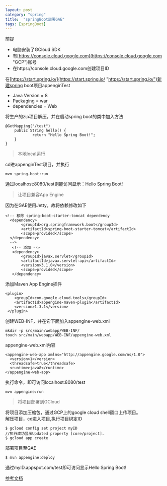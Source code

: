 ```yaml
---
layout: post
category: "spring"
title:  "springBoot部署GAE"
tags: [springBoot]
---
```


前提  

- 电脑安装了GCloud SDK  
- 有[https://console.cloud.google.com](https://console.cloud.google.com "GCP")账号  
- 在https://console.cloud.google.com创建项目ID

在[https://start.spring.io/](https://start.spring.io/ "https://start.spring.io/")新建spring boot项目appenginTest  

- Java Version = 8  
-  Packaging = war  
- dependencies = Web  
<!-- more -->

将生产的zip项目解压，并在启动spring boot的类中加入方法  



	@GetMapping("/test")
        public String hello() {
                return "Hello Spring Boot!";
        }
	}


> 本地local运行  

cd进appenginTest项目，并执行  

	mvn spring-boot:run

通过localhost:8080/test则能访问显示：Hello Spring Boot!  



> 让项目兼容App Engine  

因为在GAE使用Jetty，故将依赖修改如下   
	
	<!-- 移除 spring-boot-starter-tomcat dependency 
	  <dependency>
	       <groupId>org.springframework.boot</groupId>
	       <artifactId>spring-boot-starter-tomcat</artifactId>
	       <scope>provided</scope>
	  </dependency>
	  -->
	   <!-- 添加 -->
	   <dependency>
	       <groupId>javax.servlet</groupId>
	       <artifactId>javax.servlet-api</artifactId>
	       <version>3.1.0</version>
	       <scope>provided</scope>
	   </dependency>
	   
添加Maven App Engine插件  

	<plugin>
        <groupId>com.google.cloud.tools</groupId>
        <artifactId>appengine-maven-plugin</artifactId>
        <version>1.3.1</version>
     </plugin>

创建WEB-INF，并在它下面加入appengine-web.xml  

	mkdir -p src/main/webapp/WEB-INF/
	touch src/main/webapp/WEB-INF/appengine-web.xml 

appengine-web.xml内容  

	<appengine-web-app xmlns="http://appengine.google.com/ns/1.0">
	  <version>1</version>
	  <threadsafe>true</threadsafe>
	  <runtime>java8</runtime>
	</appengine-web-app>  

执行命令，即可访问localhost:8080/test  

	mvn appengine:run

> 将项目部署到GCloud  

将项目添加压缩包，通过GCP上的google cloud shell窗口上传项目。  
解压项目，cd进入项目,执行项目绑定ID  

	$ gcloud config set project myID
	//执行成功显示Updated property [core/project].
	$ gcloud app create  

部署项目至GAE  

	$ mvn appengine:deploy

通过myID.appspot.com/test即可访问显示Hello Spring Boot!  

[参考文档](https://codelabs.developers.google.com/codelabs/cloud-app-engine-springboot/index.html?index=..%2F..%2Findex#0)